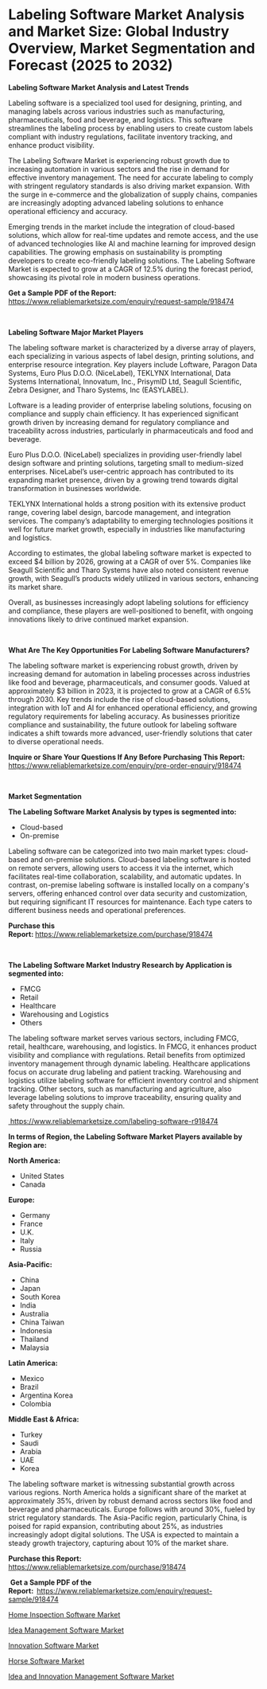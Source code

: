 <p><h1>Labeling Software Market Analysis and Market Size: Global Industry Overview, Market Segmentation and Forecast (2025 to 2032)</h1></p><p><strong>Labeling Software Market Analysis and Latest Trends</strong></p>
<p><p>Labeling software is a specialized tool used for designing, printing, and managing labels across various industries such as manufacturing, pharmaceuticals, food and beverage, and logistics. This software streamlines the labeling process by enabling users to create custom labels compliant with industry regulations, facilitate inventory tracking, and enhance product visibility.</p><p>The Labeling Software Market is experiencing robust growth due to increasing automation in various sectors and the rise in demand for effective inventory management. The need for accurate labeling to comply with stringent regulatory standards is also driving market expansion. With the surge in e-commerce and the globalization of supply chains, companies are increasingly adopting advanced labeling solutions to enhance operational efficiency and accuracy.</p><p>Emerging trends in the market include the integration of cloud-based solutions, which allow for real-time updates and remote access, and the use of advanced technologies like AI and machine learning for improved design capabilities. The growing emphasis on sustainability is prompting developers to create eco-friendly labeling solutions. The Labeling Software Market is expected to grow at a CAGR of 12.5% during the forecast period, showcasing its pivotal role in modern business operations.</p></p>
<p><strong>Get a Sample PDF of the Report:&nbsp;</strong> <a href="https://www.reliablemarketsize.com/enquiry/request-sample/918474?utm_campaign=1943&utm_medium=2&utm_source=Github&utm_content=ia&utm_term=06032025&utm_id=labeling-software">https://www.reliablemarketsize.com/enquiry/request-sample/918474</a></p>
<p>&nbsp;</p>
<p><strong>Labeling Software Major Market Players</strong></p>
<p><p>The labeling software market is characterized by a diverse array of players, each specializing in various aspects of label design, printing solutions, and enterprise resource integration. Key players include Loftware, Paragon Data Systems, Euro Plus D.O.O. (NiceLabel), TEKLYNX International, Data Systems International, Innovatum, Inc., PrisymID Ltd, Seagull Scientific, Zebra Designer, and Tharo Systems, Inc (EASYLABEL).</p><p>Loftware is a leading provider of enterprise labeling solutions, focusing on compliance and supply chain efficiency. It has experienced significant growth driven by increasing demand for regulatory compliance and traceability across industries, particularly in pharmaceuticals and food and beverage.</p><p>Euro Plus D.O.O. (NiceLabel) specializes in providing user-friendly label design software and printing solutions, targeting small to medium-sized enterprises. NiceLabel’s user-centric approach has contributed to its expanding market presence, driven by a growing trend towards digital transformation in businesses worldwide.</p><p>TEKLYNX International holds a strong position with its extensive product range, covering label design, barcode management, and integration services. The company’s adaptability to emerging technologies positions it well for future market growth, especially in industries like manufacturing and logistics.</p><p>According to estimates, the global labeling software market is expected to exceed $4 billion by 2026, growing at a CAGR of over 5%. Companies like Seagull Scientific and Tharo Systems have also noted consistent revenue growth, with Seagull’s products widely utilized in various sectors, enhancing its market share.</p><p>Overall, as businesses increasingly adopt labeling solutions for efficiency and compliance, these players are well-positioned to benefit, with ongoing innovations likely to drive continued market expansion.</p></p>
<p>&nbsp;</p>
<p><strong>What Are The Key Opportunities For Labeling Software Manufacturers?</strong></p>
<p><p>The labeling software market is experiencing robust growth, driven by increasing demand for automation in labeling processes across industries like food and beverage, pharmaceuticals, and consumer goods. Valued at approximately $3 billion in 2023, it is projected to grow at a CAGR of 6.5% through 2030. Key trends include the rise of cloud-based solutions, integration with IoT and AI for enhanced operational efficiency, and growing regulatory requirements for labeling accuracy. As businesses prioritize compliance and sustainability, the future outlook for labeling software indicates a shift towards more advanced, user-friendly solutions that cater to diverse operational needs.</p></p>
<p><strong>Inquire or Share Your Questions If Any Before Purchasing This Report:</strong> <a href="https://www.reliablemarketsize.com/enquiry/pre-order-enquiry/918474?utm_campaign=1943&utm_medium=2&utm_source=Github&utm_content=ia&utm_term=06032025&utm_id=labeling-software">https://www.reliablemarketsize.com/enquiry/pre-order-enquiry/918474</a></p>
<p>&nbsp;</p>
<p><strong>Market Segmentation</strong></p>
<p><strong>The Labeling Software Market Analysis by types is segmented into:</strong></p>
<p><ul><li>Cloud-based</li><li>On-premise</li></ul></p>
<p><p>Labeling software can be categorized into two main market types: cloud-based and on-premise solutions. Cloud-based labeling software is hosted on remote servers, allowing users to access it via the internet, which facilitates real-time collaboration, scalability, and automatic updates. In contrast, on-premise labeling software is installed locally on a company's servers, offering enhanced control over data security and customization, but requiring significant IT resources for maintenance. Each type caters to different business needs and operational preferences.</p></p>
<p><strong>Purchase this Report:&nbsp;</strong><a href="https://www.reliablemarketsize.com/purchase/918474?utm_campaign=1943&utm_medium=2&utm_source=Github&utm_content=ia&utm_term=06032025&utm_id=labeling-software">https://www.reliablemarketsize.com/purchase/918474</a></p>
<p>&nbsp;</p>
<p><strong>The Labeling Software Market Industry Research by Application is segmented into:</strong></p>
<p><ul><li>FMCG</li><li>Retail</li><li>Healthcare</li><li>Warehousing and Logistics</li><li>Others</li></ul></p>
<p><p>The labeling software market serves various sectors, including FMCG, retail, healthcare, warehousing, and logistics. In FMCG, it enhances product visibility and compliance with regulations. Retail benefits from optimized inventory management through dynamic labeling. Healthcare applications focus on accurate drug labeling and patient tracking. Warehousing and logistics utilize labeling software for efficient inventory control and shipment tracking. Other sectors, such as manufacturing and agriculture, also leverage labeling solutions to improve traceability, ensuring quality and safety throughout the supply chain.</p></p>
<p><a href="https://www.reliablemarketsize.com/labeling-software-r918474?utm_campaign=1943&utm_medium=2&utm_source=Github&utm_content=ia&utm_term=06032025&utm_id=labeling-software">&nbsp;https://www.reliablemarketsize.com/labeling-software-r918474</a></p>
<p><strong>In terms of Region, the Labeling Software Market Players available by Region are:</strong></p>
<p>
    <p> <strong> North America: </strong>
        <ul>
            <li>United States</li>
            <li>Canada</li>
        </ul>
        </p> 
    <p> <strong> Europe: </strong>
        <ul>
            <li>Germany</li>
            <li>France</li>
            <li>U.K.</li>
            <li>Italy</li>
            <li>Russia</li>
        </ul>
        </p> 
    <p> <strong> Asia-Pacific: </strong>
        <ul>
            <li>China</li>
            <li>Japan</li>
            <li>South Korea</li>
            <li>India</li>
            <li>Australia</li>
            <li>China Taiwan</li>
            <li>Indonesia</li>
            <li>Thailand</li>
            <li>Malaysia</li>
        </ul>
        </p> 
    <p> <strong> Latin America: </strong>
        <ul>
            <li>Mexico</li>
            <li>Brazil</li>
            <li>Argentina Korea</li>
            <li>Colombia</li>
        </ul>
        </p> 
    <p> <strong> Middle East & Africa: </strong>
        <ul>
            <li>Turkey</li>
            <li>Saudi</li>
            <li>Arabia</li>
            <li>UAE</li>
            <li>Korea</li>
        </ul>
    </p>
    </p>
<p><p>The labeling software market is witnessing substantial growth across various regions. North America holds a significant share of the market at approximately 35%, driven by robust demand across sectors like food and beverage and pharmaceuticals. Europe follows with around 30%, fueled by strict regulatory standards. The Asia-Pacific region, particularly China, is poised for rapid expansion, contributing about 25%, as industries increasingly adopt digital solutions. The USA is expected to maintain a steady growth trajectory, capturing about 10% of the market share.</p></p>
<p><strong>Purchase this Report: </strong><a href="https://www.reliablemarketsize.com/purchase/918474?utm_campaign=1943&utm_medium=2&utm_source=Github&utm_content=ia&utm_term=06032025&utm_id=labeling-software">https://www.reliablemarketsize.com/purchase/918474</a></p>
<p>&nbsp;<strong>Get a Sample PDF of the Report:&nbsp;&nbsp;</strong><a href="https://www.reliablemarketsize.com/enquiry/request-sample/918474?utm_campaign=1943&utm_medium=2&utm_source=Github&utm_content=ia&utm_term=06032025&utm_id=labeling-software">https://www.reliablemarketsize.com/enquiry/request-sample/918474</a></p>
<p><strong></strong></p>
<p><p><a href="https://github.com/dubelsuehsik/Market-Research-Report-List-1/blob/main/home-inspection-software-market.md?utm_campaign=1943&utm_medium=2&utm_source=Github&utm_content=ia&utm_term=06032025&utm_id=labeling-software">Home Inspection Software Market</a></p><p><a href="https://github.com/nikkoureta1y/Market-Research-Report-List-1/blob/main/idea-management-software-market.md?utm_campaign=1943&utm_medium=2&utm_source=Github&utm_content=ia&utm_term=06032025&utm_id=labeling-software">Idea Management Software Market</a></p><p><a href="https://github.com/bloggglazaie/Market-Research-Report-List-1/blob/main/innovation-software-market.md?utm_campaign=1943&utm_medium=2&utm_source=Github&utm_content=ia&utm_term=06032025&utm_id=labeling-software">Innovation Software Market</a></p><p><a href="https://github.com/lolahberkik5/Market-Research-Report-List-1/blob/main/horse-software-market.md?utm_campaign=1943&utm_medium=2&utm_source=Github&utm_content=ia&utm_term=06032025&utm_id=labeling-software">Horse Software Market</a></p><p><a href="https://github.com/stvnpukaj10/Market-Research-Report-List-1/blob/main/idea-and-innovation-management-software-market.md?utm_campaign=1943&utm_medium=2&utm_source=Github&utm_content=ia&utm_term=06032025&utm_id=labeling-software">Idea and Innovation Management Software Market</a></p></p>